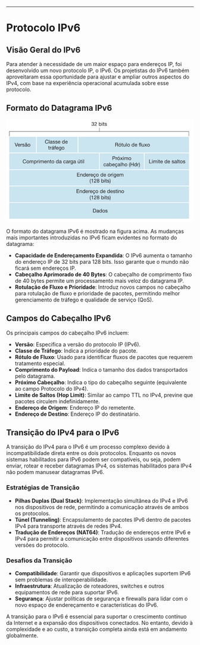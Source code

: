 ___

# Protocolo IPv6

## Visão Geral do IPv6

Para atender à necessidade de um maior espaço para endereços IP, foi desenvolvido um novo protocolo IP, o IPv6. Os projetistas do IPv6 também aproveitaram essa oportunidade para ajustar e ampliar outros aspectos do IPv4, com base na experiência operacional acumulada sobre esse protocolo.

## Formato do Datagrama IPv6

![IPV6](images/ipv6.png)

O formato do datagrama IPv6 é mostrado na figura acima. As mudanças mais importantes introduzidas no IPv6 ficam evidentes no formato do datagrama:

- **Capacidade de Endereçamento Expandida**: O IPv6 aumenta o tamanho do endereço IP de 32 bits para 128 bits. Isso garante que o mundo não ficará sem endereços IP.
- **Cabeçalho Aprimorado de 40 Bytes**: O cabeçalho de comprimento fixo de 40 bytes permite um processamento mais veloz do datagrama IP.
- **Rotulação de Fluxo e Prioridade**: Introduz novos campos no cabeçalho para rotulação de fluxo e prioridade de pacotes, permitindo melhor gerenciamento de tráfego e qualidade de serviço (QoS).

## Campos do Cabeçalho IPv6

Os principais campos do cabeçalho IPv6 incluem:

- **Versão**: Especifica a versão do protocolo IP (IPv6).
- **Classe de Tráfego**: Indica a prioridade do pacote.
- **Rótulo de Fluxo**: Usado para identificar fluxos de pacotes que requerem tratamento especial.
- **Comprimento do Payload**: Indica o tamanho dos dados transportados pelo datagrama.
- **Próximo Cabeçalho**: Indica o tipo do cabeçalho seguinte (equivalente ao campo Protocolo do IPv4).
- **Limite de Saltos (Hop Limit)**: Similar ao campo TTL no IPv4, previne que pacotes circulem indefinidamente.
- **Endereço de Origem**: Endereço IP do remetente.
- **Endereço de Destino**: Endereço IP do destinatário.

## Transição do IPv4 para o IPv6

A transição do IPv4 para o IPv6 é um processo complexo devido à incompatibilidade direta entre os dois protocolos. Enquanto os novos sistemas habilitados para IPv6 podem ser compatíveis, ou seja, podem enviar, rotear e receber datagramas IPv4, os sistemas habilitados para IPv4 não podem manusear datagramas IPv6.

### Estratégias de Transição

- **Pilhas Duplas (Dual Stack)**: Implementação simultânea do IPv4 e IPv6 nos dispositivos de rede, permitindo a comunicação através de ambos os protocolos.
- **Túnel (Tunneling)**: Encapsulamento de pacotes IPv6 dentro de pacotes IPv4 para transporte através de redes IPv4.
- **Tradução de Endereços (NAT64)**: Tradução de endereços entre IPv6 e IPv4 para permitir a comunicação entre dispositivos usando diferentes versões do protocolo.

### Desafios da Transição

- **Compatibilidade**: Garantir que dispositivos e aplicações suportem IPv6 sem problemas de interoperabilidade.
- **Infraestrutura**: Atualização de roteadores, switches e outros equipamentos de rede para suportar IPv6.
- **Segurança**: Ajustar políticas de segurança e firewalls para lidar com o novo espaço de endereçamento e características do IPv6.

A transição para o IPv6 é essencial para suportar o crescimento contínuo da Internet e a expansão dos dispositivos conectados. No entanto, devido à complexidade e ao custo, a transição completa ainda está em andamento globalmente.
